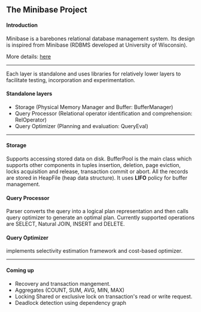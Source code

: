 ## The Minibase Project

#### Introduction

Minibase is a barebones relational database management system.
Its design is inspired from Minibase (RDBMS developed at University of Wisconsin).

More details: [here](http://research.cs.wisc.edu/coral/minibase/minibase.html)

---

Each layer is standalone and uses libraries for relatively lower layers to facilitate testing, incorporation and experimentation.

#### Standalone layers
- Storage (Physical Memory Manager and Buffer: BufferManager)
- Query Processor (Relational operator identification and comprehension: RelOperator)
- Query Optimizer (Planning and evaluation: QueryEval)

---
#### Storage
Supports accessing stored data on disk. BufferPool is the main class which supports other components in tuples insertion, deletion, page eviction, locks acquisition and release, transaction commit or abort. All the records are stored in HeapFile (heap data structure). It uses **LIFO** policy for buffer management.

#### Query Processor
Parser converts the query into a logical plan representation and then calls query optimizer to generate an optimal plan. Currently supported operations are SELECT, Natural JOIN, INSERT and DELETE.

#### Query Optimizer
implements selectivity estimation framework and cost-based optimizer.

---

#### Coming up
- Recovery and transaction mangement.
- Aggregates (COUNT, SUM, AVG, MIN, MAX)
- Locking Shared or exclusive lock on transaction's read or write request.
- Deadlock detection using dependency graph


